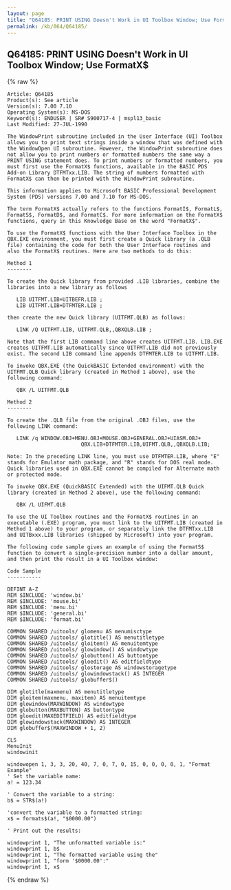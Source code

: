 ```yaml
---
layout: page
title: "Q64185: PRINT USING Doesn't Work in UI Toolbox Window; Use FormatX&#36;"
permalink: /kb/064/Q64185/
---
```


## Q64185: PRINT USING Doesn't Work in UI Toolbox Window; Use FormatX&#36;

{% raw %}

	Article: Q64185
	Product(s): See article
	Version(s): 7.00 7.10
	Operating System(s): MS-DOS
	Keyword(s): ENDUSER | SR# S900717-4 | mspl13_basic
	Last Modified: 27-JUL-1990
	
	The WindowPrint subroutine included in the User Interface (UI) Toolbox
	allows you to print text strings inside a window that was defined with
	the WindowOpen UI subroutine. However, the WindowPrint subroutine does
	not allow you to print numbers or formatted numbers the same way a
	PRINT USING statement does. To print numbers or formatted numbers, you
	must first use the FormatX$ functions, available in the BASIC PDS
	Add-on Library DTFMTxx.LIB. The string of numbers formatted with
	FormatX$ can then be printed with the WindowPrint subroutine.
	
	This information applies to Microsoft BASIC Professional Development
	System (PDS) versions 7.00 and 7.10 for MS-DOS.
	
	The term FormatX$ actually refers to the functions FormatI$, FormatL$,
	FormatS$, FormatD$, and FormatC$. For more information on the FormatX$
	functions, query in this Knowledge Base on the word "FormatX$".
	
	To use the FormatX$ functions with the User Interface Toolbox in the
	QBX.EXE environment, you must first create a Quick library (a .QLB
	file) containing the code for both the User Interface routines and
	also the FormatX$ routines. Here are two methods to do this:
	
	Method 1
	--------
	
	To create the Quick library from provided .LIB libraries, combine the
	libraries into a new library as follows
	
	   LIB UITFMT.LIB+UITBEFR.LIB ;
	   LIB UITFMT.LIB+DTFMTER.LIB ;
	
	then create the new Quick library (UITFMT.QLB) as follows:
	
	   LINK /Q UITFMT.LIB, UITFMT.QLB,,QBXQLB.LIB ;
	
	Note that the first LIB command line above creates UITFMT.LIB. LIB.EXE
	creates UITFMT.LIB automatically since UITFMT.LIB did not previously
	exist. The second LIB command line appends DTFMTER.LIB to UITFMT.LIB.
	
	To invoke QBX.EXE (the QuickBASIC Extended environment) with the
	UITFMT.QLB Quick library (created in Method 1 above), use the
	following command:
	
	   QBX /L UITFMT.QLB
	
	Method 2
	--------
	
	To create the .QLB file from the original .OBJ files, use the
	following LINK command:
	
	   LINK /q WINDOW.OBJ+MENU.OBJ+MOUSE.OBJ+GENERAL.OBJ+UIASM.OBJ+
	                        QBX.LIB+DTFMTER.LIB,UIFMT.QLB,,QBXQLB.LIB;
	
	Note: In the preceding LINK line, you must use DTFMTER.LIB, where "E"
	stands for Emulator math package, and "R" stands for DOS real mode.
	Quick libraries used in QBX.EXE cannot be compiled for Alternate math
	or protected mode.
	
	To invoke QBX.EXE (QuickBASIC Extended) with the UIFMT.QLB Quick
	library (created in Method 2 above), use the following command:
	
	   QBX /L UIFMT.QLB
	
	To use the UI Toolbox routines and the FormatX$ routines in an
	executable (.EXE) program, you must link to the UITFMT.LIB (created in
	Method 1 above) to your program, or separately link the DTFMTxx.LIB
	and UITBxxx.LIB libraries (shipped by Microsoft) into your program.
	
	The following code sample gives an example of using the FormatS$
	function to convert a single-precision number into a dollar amount,
	and then print the result in a UI Toolbox window:
	
	Code Sample
	-----------
	
	DEFINT A-Z
	REM $INCLUDE: 'window.bi'
	REM $INCLUDE: 'mouse.bi'
	REM $INCLUDE: 'menu.bi'
	REM $INCLUDE: 'general.bi'
	REM $INCLUDE: 'format.bi'
	
	COMMON SHARED /uitools/ glomenu AS menumisctype
	COMMON SHARED /uitools/ glotitle() AS menutitletype
	COMMON SHARED /uitools/ gloitem() AS menuitemtype
	COMMON SHARED /uitools/ glowindow() AS windowtype
	COMMON SHARED /uitools/ globutton() AS buttontype
	COMMON SHARED /uitools/ gloedit() AS editfieldtype
	COMMON SHARED /uitools/ glostorage AS windowstoragetype
	COMMON SHARED /uitools/ glowindowstack() AS INTEGER
	COMMON SHARED /uitools/ globuffer$()
	
	DIM glotitle(maxmenu) AS menutitletype
	DIM gloitem(maxmenu, maxitem) AS menuitemtype
	DIM glowindow(MAXWINDOW) AS windowtype
	DIM globutton(MAXBUTTON) AS buttontype
	DIM gloedit(MAXEDITFIELD) AS editfieldtype
	DIM glowindowstack(MAXWINDOW) AS INTEGER
	DIM globuffer$(MAXWINDOW + 1, 2)
	
	CLS
	MenuInit
	windowinit
	
	windowopen 1, 3, 3, 20, 40, 7, 0, 7, 0, 15, 0, 0, 0, 0, 1, "Format Example"
	' Set the variable name:
	a! = 123.34
	
	' Convert the variable to a string:
	b$ = STR$(a!)
	
	'convert the variable to a formatted string:
	x$ = formats$(a!, "$0000.00")
	
	' Print out the results:
	
	windowprint 1, "The unformatted variable is:"
	windowprint 1, b$
	windowprint 1, "The formatted variable using the"
	windowprint 1, "form '$0000.00':"
	windowprint 1, x$

{% endraw %}
